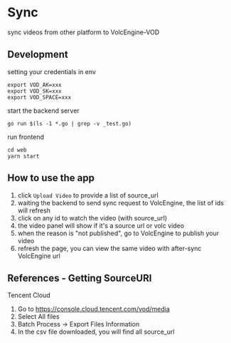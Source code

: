 # Sync

sync videos from other platform to VolcEngine-VOD

## Development

setting your credentials in env

```
export VOD_AK=xxx
export VOD_SK=xxx
export VOD_SPACE=xxx
```

start the backend server

```
go run $(ls -1 *.go | grep -v _test.go)
```

run frontend

```
cd web
yarn start
```

## How to use the app

1. click `Upload Video` to provide a list of source_url
2. waiting the backend to send sync request to VolcEngine, the list of ids will refresh
3. click on any id to watch the video (with source_url)
4. the video panel will show if it's a source url or volc video
5. when the reason is "not published", go to VolcEngine to publish your video
6. refresh the page, you can view the same video with after-sync VolcEngine url

## References - Getting SourceURI

Tencent Cloud

1. Go to https://console.cloud.tencent.com/vod/media
2. Select All files
3. Batch Process -> Export Files Information
4. In the csv file downloaded, you will find all source_url
